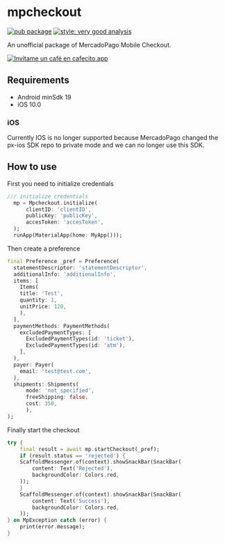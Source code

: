 # mpcheckout
[![pub package](https://img.shields.io/pub/v/mpcheckout.svg)](https://pub.dev/packages/mpcheckout)
[![style: very good analysis](https://img.shields.io/badge/style-very_good_analysis-B22C89.svg)](https://pub.dev/packages/very_good_analysis)

An unofficial package of MercadoPago Mobile Checkout.

<a href='https://cafecito.app/ggauto' rel='noopener' target='_blank'><img srcset='https://cdn.cafecito.app/imgs/buttons/button_5.png 1x, https://cdn.cafecito.app/imgs/buttons/button_5_2x.png 2x, https://cdn.cafecito.app/imgs/buttons/button_5_3.75x.png 3.75x' src='https://cdn.cafecito.app/imgs/buttons/button_5.png' alt='Invitame un café en cafecito.app' /></a>

## Requirements

- Android minSdk 19
- iOS 10.0

### iOS

Currently IOS is no longer supported because MercadoPago changed the px-ios SDK repo to private mode and we can no longer use this SDK.

## How to use

First you need to initialize credentials

```dart
/// initialize credentials
  mp = Mpcheckout.initialize(
      clientID: 'clientID', 
      publicKey: 'publicKey', 
      accesToken: 'accesToken',
  );
  runApp(MaterialApp(home: MyApp()));
```

Then create a preference
```dart
final Preference _pref = Preference(
  statementDescriptor: 'statementDescriptor',
  additionalInfo: 'additionalInfo',
  items: [
    Items(
    title: 'Test',
    quantity: 1, 
    unitPrice: 120,
    ),
  ],
  paymentMethods: PaymentMethods(
    excludedPaymentTypes: [
      ExcludedPaymentTypes(id: 'ticket'),
      ExcludedPaymentTypes(id: 'atm'),
    ],
  ),
  payer: Payer(
    email: 'test@test.com',
  ),
  shipments: Shipments(
      mode: 'not_specified', 
      freeShipping: false, 
      cost: 350,
      ),
);
```

Finally start the checkout
```dart
try {
    final result = await mp.startCheckout(_pref);
    if (result.status == 'rejected') {
    ScaffoldMessenger.of(context).showSnackBar(SnackBar(
        content: Text('Rejected'),
        backgroundColor: Colors.red,
    ));
    }
    ScaffoldMessenger.of(context).showSnackBar(SnackBar(
        content: Text('Success'),
        backgroundColor: Colors.red,
    ));
} on MpException catch (error) {
    print(error.message);
}
```
